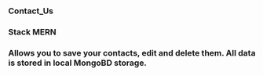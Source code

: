 ### Contact_Us

### Stack MERN

### Allows you to save your contacts, edit and delete them. All data is stored in local MongoBD storage.
